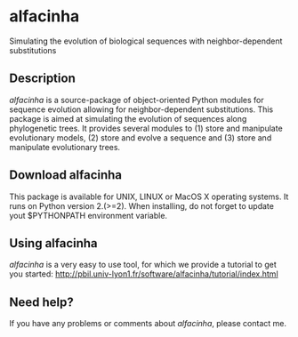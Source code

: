 # alfacinha
Simulating the evolution of biological sequences with neighbor-dependent substitutions

Description
----------

*alfacinha* is a source-package of object-oriented Python modules for sequence evolution allowing for neighbor-dependent substitutions. This package is aimed at simulating the evolution of sequences along phylogenetic trees. It provides several modules to (1) store and manipulate evolutionary models, (2) store and evolve a sequence and (3) store and manipulate evolutionary trees.

Download alfacinha
-----------

This package is available for UNIX, LINUX or MacOS X operating systems. It runs on Python version 2.(>=2).
When installing, do not forget to update yout $PYTHONPATH environment variable.

Using alfacinha
-----------

*alfacinha* is a very easy to use tool, for which we provide a tutorial to get you started: http://pbil.univ-lyon1.fr/software/alfacinha/tutorial/index.html

Need help?
-----------

If you have any problems or comments about *alfacinha*, please contact me.
